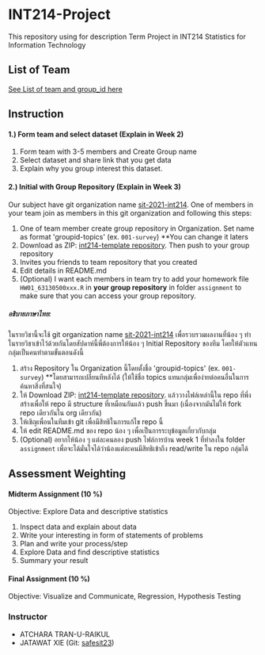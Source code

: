 # INT214-Project

This repository using for description Term Project in INT214 Statistics for Information Technology

## List of Team

[See List of team and group_id here](https://docs.google.com/spreadsheets/d/e/2PACX-1vTAUUe9YGEoZzqtxjPxfWImJfY1nh5BiScxVOxhs4RLAYg0e_xNEkNz78sUW8ycHy7YPiAmTogw_NFh/pubhtml?gid=0&single=true)

## Instruction

#### 1.) Form team and select dataset (Explain in Week 2)

1. Form team with 3-5 members and Create Group name
2. Select dataset and share link that you get data
3. Explain why you group interest this dataset.

#### 2.) Initial with Group Repository (Explain in Week 3)

Our subject have git organization name [sit-2021-int214](https://github.com/sit-2021-int214). One of members in your team join as members in this git organization and following this steps:

1. One of team member create group repository in Organization. Set name as format 'groupid-topics' (ex. `001-survey`) \*\*You can change it laters
2. Download as ZIP: [int214-template repository](https://github.com/sit-2021-int214/int214-template). Then push to your group repository
3. Invites you friends to team repository that you created
4. Edit details in README.md
5. (Optional) I want each members in team try to add your homework file `HW01_63130500xxx.R` in **your group repository** in folder `assignment` to make sure that you can access your group repository.

##### อธิบายภาษาไทย:

ในรายวิชานี้จะใช้ git organization name [sit-2021-int214](https://github.com/sit-2021-int214) เพื่อรวบรวมผลงานที่น้อง ๆ ทำในรายวิชาเข้าไว้ด้วยกันโดยสัปดาห์นี้พี่ต้องการให้น้อง ๆ Initial Repository ของทีม โดยให้ตัวแทนกลุ่มเป็นคนทำตามขั้นตอนดังนี้

1. สร้าง Repository ใน Organization นี้โดยตั้งชื่อ 'groupid-topics' (ex. `001-survey`) \*\*โดยสามารถเปลี่ยนทีหลังได้ (ให้ใช้ชื่อ topics แทนกลุ่มเพื่อง่ายต่อคนอื่นในการค้นหาสิ่งที่สนใจ)
2. ให้ Download ZIP: [int214-template repository](https://github.com/sit-2021-int214/int214-template). แล้ววางไฟล์เหล่านี้ใน repo ที่พึ่งสร้างเพื่อให้ repo มี structure ที่เหมือนกันแล้ว push ขึ้นมา (เนื่องจากมันไม่ให้ fork repo เดียวกันใน org เดียวกัน)
3. ให้เชิญเพื่อนในทีมเข้า git เพื่อมีสิทธิในการแก้ไข repo นี้
4. ให้ edit README.md ของ repo น้อง ๆ เพื่อเป็นการระบุข้อมูลเกี่ยวกับกลุ่ม
5. (Optional) อยากให้น้อง ๆ แต่ละคนลอง push ไฟล์การบ้าน week 1 ที่ทำลงใน folder `assignment` เพื่อจะได้มั่นใจได้ว่าน้องแต่ละคนมีสิทธิเข้าถึง read/write ใน repo กลุ่มได้

## Assessment Weighting

#### Midterm Assignment (10 %)

Objective: Explore Data and descriptive statistics

1. Inspect data and explain about data
2. Write your interesting in form of statements of problems
3. Plan and write your process/step
4. Explore Data and find descriptive statistics
5. Summary your result


#### Final Assignment (10 %)

Objective: Visualize and Communicate, Regression, Hypothesis Testing

### Instructor

- ATCHARA TRAN-U-RAIKUL
- JATAWAT XIE (Git: [safesit23](https://github.com/safesit23))
